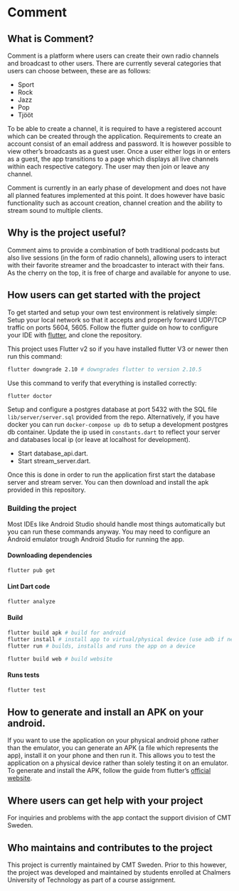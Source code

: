 # Comment

## What is Comment?
Comment is a platform where users can create their own radio channels and broadcast to other users. There are currently several categories that users can choose between, these are as follows:
- Sport
- Rock
- Jazz
- Pop
- Tjööt

To be able to create a channel, it is required to have a registered account which can be created through the application. Requirements to create an account consist of an email address and password. It is however possible to view other’s broadcasts as a guest user. 
Once a user either logs in or enters as a guest, the app transitions to a page which displays all live channels within each respective category. The user may then join or leave any channel.

Comment is currently in an early phase of development and does not have all planned features implemented at this point. It does however have basic functionality such as account creation, channel creation and the ability to stream sound to multiple clients.

## Why is the project useful?
Comment aims to provide a combination of both traditional podcasts but also live sessions (in the form of radio channels), allowing users to interact with their favorite streamer and the broadcaster to interact with their fans. As the cherry on the top, it is free of charge and available for anyone to use. 

## How users can get started with the project
To get started and setup your own test environment is relatively simple:
Setup your local network so that it accepts and properly forward UDP/TCP traffic on ports 5604, 5605.
Follow the flutter guide on how to configure your IDE with [flutter](https://docs.flutter.dev/get-started/editor), and clone the repository.

This project uses Flutter v2 so if you have installed flutter V3 or newer then run this command:
```bash
flutter downgrade 2.10 # downgrades flutter to version 2.10.5
```

Use this command to verify that everything is installed correctly:
```bash
flutter doctor
```

Setup and configure a postgres database at port 5432 with the SQL file `lib/server/server.sql` provided from the repo.
Alternatively, if you have docker you can run `docker-compose up db` to setup a development postgres db container.
Update the  ip used in `constants.dart` to reflect your server and databases local ip (or leave at localhost for development).
- Start database_api.dart.
- Start stream_server.dart.

Once this is done in order to run the application first start the database server and stream server. You can then download and install the apk provided in this repository.

### Building the project
Most IDEs like Android Studio should handle most things automatically but you can run  these commands  anyway.
You may need to configure an Android emulator trough Android Studio for running the app.

#### Downloading dependencies
```bash
flutter pub get
```

#### Lint Dart code
```bash
flutter analyze
```

#### Build
```bash
flutter build apk # build for android
flutter install # install app to virtual/physical device (use adb if needed)
flutter run # builds, installs and runs the app on a device

flutter build web # build website
```

#### Runs tests
```bash
flutter test
```

## How to generate and install an APK on your android. 
If you want to use the application on your physical android phone rather than the emulator, you can generate an APK (a file which represents the app), install it on your phone and then run it. This allows you to test the application on a physical device rather than solely testing it on an emulator. 
To generate and install the APK, follow the guide from flutter’s [official website](https://docs.flutter.dev/deployment/android). 


## Where users can get help with your project
For inquiries and problems with the app contact the support division of CMT Sweden. 

## Who maintains and contributes to the project
This project is currently maintained by CMT Sweden. Prior to this however, the project was developed and maintained by students enrolled at Chalmers University of Technology as part of a course assignment.

